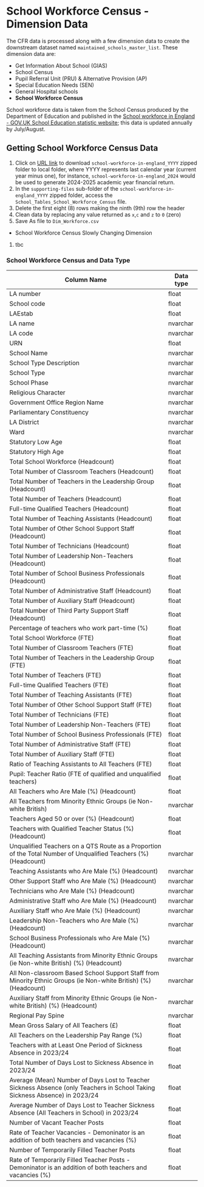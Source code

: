 # School Workforce Census - Dimension Data

The CFR data is processed along with a few dimension data to create the downstream dataset named `maintained_schools_master_list`. These dimension data are:

- Get Information About School (GIAS)
- School Census
- Pupil Referral Unit (PRU) & Alternative Provision (AP)
- Special Education Needs (SEN)
- General Hospital schools
- **School Workforce Census**

School workforce data is taken from the School Census produced by the Department of Education and published in the [School workforce in England - GOV.UK School Education statistic website](https://explore-education-statistics.service.gov.uk/find-statistics/school-workforce-in-england); this data is updated annually by July/August.

## Getting School Workforce Census Data

1. Click on [URL link](https://content.explore-education-statistics.service.gov.uk/api/releases/22112b8a-8ae7-43a1-a875-1e8deeeafa06/files?fromPage=ReleaseUsefulInfo) to download `school-workforce-in-england_YYYY` zipped folder to local folder, where YYYY represents last calendar year (current year minus one), for instance, `school-workforce-in-england_2024` would be used to generate 2024-2025 academic year financial return.
2. In the `supporting-files` sub-folder of the `school-workforce-in-england_YYYY` zipped folder, access the
`School_Tables_School_Workforce_Census` file.
3. Delete the first eight (8) rows making the ninth (9th) row the header
4. Clean data by replacing any value returned as `x`,`c` and `z` to `0` (zero)
5. Save As file to `Dim_Workforce.csv`

- School Workforce Census Slowly Changing Dimension

1. tbc

### School Workforce Census and Data Type

| Column Name                       | Data type |
|-----------------------------------|-----------|
|LA number                          |  float    |
|School code                        |  float    |
|LAEstab                            |  float    |
|LA name                            |  nvarchar |
|LA code                            |  nvarchar |
|URN                                |  float    |
|School Name                        |  nvarchar |
|School Type Description            |  nvarchar |
|School Type                        |  nvarchar |
|School Phase                       |  nvarchar |
|Religious Character                |  nvarchar |
|Government Office Region Name      |  nvarchar |
|Parliamentary Constituency         |  nvarchar |
|LA District                        |  nvarchar |
|Ward                               |  nvarchar |
|Statutory Low Age                  |  float    |
|Statutory High Age                 |  float    |
|Total School Workforce (Headcount) |  float    |
|Total Number of Classroom Teachers (Headcount)|  float    |
|Total Number of Teachers in the Leadership Group (Headcount)|  float    |
|Total Number of Teachers (Headcount)|  float    |
|Full-time Qualified Teachers (Headcount)|  float    |
|Total Number of Teaching Assistants (Headcount)|  float    |
|Total Number of Other School Support Staff (Headcount)|  float    |
|Total Number of Technicians (Headcount)|  float    |
|Total Number of Leadership Non-Teachers (Headcount)|  float    |
|Total Number of School Business Professionals (Headcount)|  float    |
|Total Number of Administrative Staff (Headcount)|  float    |
|Total Number of Auxiliary Staff (Headcount)|  float    |
|Total Number of Third Party Support Staff (Headcount)|  float    |
|Percentage of teachers who work part-time (%)|  float    |
|Total School Workforce (FTE)|  float    |
|Total Number of Classroom Teachers (FTE)|  float    |
|Total Number of Teachers in the Leadership Group (FTE)|  float    |
|Total Number of Teachers (FTE)|  float    |
|Full-time Qualified Teachers (FTE)|  float    |
|Total Number of Teaching Assistants (FTE)|  float    |
|Total Number of Other School Support Staff (FTE)|  float    |
|Total Number of Technicians (FTE)|  float    |
|Total Number of Leadership Non-Teachers (FTE)|  float    |
|Total Number of School Business Professionals (FTE)|  float    |
|Total Number of Administrative Staff (FTE)|  float    |
|Total Number of Auxiliary Staff (FTE)|  float    |
|Ratio of Teaching Assistants to All Teachers (FTE)|  float    |
|Pupil: Teacher Ratio (FTE of qualified and unqualified teachers)|  float    |
|All Teachers who Are Male (%) (Headcount)|  float    |
|All Teachers from Minority Ethnic Groups (ie Non-white British) |  nvarchar |
|Teachers Aged 50 or over (%) (Headcount)|  float    |
|Teachers with Qualified Teacher Status (%) (Headcount)|  float    |
|Unqualified Teachers on a QTS Route as a Proportion of the Total Number of Unqualified Teachers (%) (Headcount) |  nvarchar |
|Teaching Assistants who Are Male (%) (Headcount)|  nvarchar |
|Other Support Staff who Are Male (%) (Headcount)|  nvarchar |
|Technicians who Are Male (%) (Headcount)|  nvarchar |
|Administrative Staff who Are Male (%) (Headcount)|  nvarchar |
|Auxiliary Staff who Are Male (%) (Headcount)|  nvarchar |
|Leadership Non-Teachers who Are Male (%) (Headcount)|  nvarchar |
|School Business Professionals who Are Male (%) (Headcount)|  nvarchar |
|All Teaching Assistants from Minority Ethnic Groups (ie Non-white British) (%) (Headcount) |  nvarchar |
|All Non-classroom Based School Support Staff from Minority Ethnic Groups (ie Non-white British) (%) (Headcount) |  nvarchar |
|Auxiliary Staff from Minority Ethnic Groups (ie Non-white British) (%) (Headcount)|  nvarchar |
|Regional Pay Spine|  nvarchar |
|Mean Gross Salary of All Teachers (£)|  float    |
|All Teachers on the Leadership Pay Range (%)|  float    |
|Teachers with at Least One Period of Sickness Absence in 2023/24|  float    |
|Total Number of Days Lost to Sickness Absence in 2023/24|  float    |
|Average (Mean) Number of Days Lost to Teacher Sickness Absence (only Teachers in School Taking Sickness Absence) in 2023/24 |  float    |
|Average Number of Days Lost to Teacher Sickness Absence (All Teachers in School) in 2023/24 |  float    |
|Number of Vacant Teacher Posts|  float    |
|Rate of Teacher Vacancies - Demoninator is an addition of both teachers and vacancies (%) |  float    |
|Number of Temporarily Filled Teacher Posts|  float    |
|Rate of Temporarily Filled Teacher Posts - Demoninator is an addition of both teachers and vacancies (%) |  float    |
